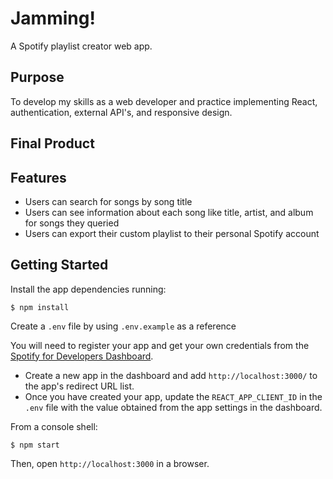 Jamming!
=======
A Spotify playlist creator web app.

## Purpose

To develop my skills as a web developer and practice implementing React, authentication, external API's, and responsive design.

## Final Product

## Features
- Users can search for songs by song title
- Users can see information about each song like title, artist, and album for songs they queried
- Users can export their custom playlist to their personal Spotify account

## Getting Started
Install the app dependencies running:

    $ npm install

Create a `.env` file by using `.env.example` as a reference

You will need to register your app and get your own credentials from the [Spotify for Developers Dashboard](https://developer.spotify.com/dashboard).

- Create a new app in the dashboard and add `http://localhost:3000/` to the app's redirect URL list.
- Once you have created your app, update the `REACT_APP_CLIENT_ID` in the `.env` file with the value obtained from the app settings in the dashboard.

From a console shell:

    $ npm start

Then, open `http://localhost:3000` in a browser.

